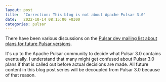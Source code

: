 ```yaml
---
layout: post
title:  "Correction: This blog is not about Apache Pulsar 3.0"
date:   2022-10-14 08:15:00 +0300
categories: pulsar
---
```


There have been various discussions on the [Pulsar dev mailing list about plans
for future Pulsar
versions](https://lists.apache.org/thread/1bofpck07fgnv118s2z9qtpz7tvd8fg9). 

It's up to the Apache Pulsar community to decide what Pulsar 3.0 contains eventually. I understand that many might get confused about Pulsar 3.0 plans if that is called out before actual decisions are made. All future content in this blog post series will be decoupled from Pulsar 3.0 because of that reason.
